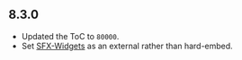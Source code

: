 ## 8.3.0

- Updated the ToC to `80000`.
- Set [SFX-Widgets](https://github.com/SFX-WoW/AceGUI-3.0_SFX-Widgets) as an external rather than hard-embed.
